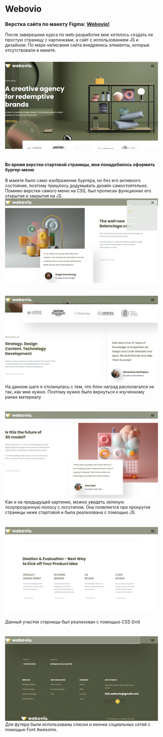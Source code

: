 # Webovio

### Верстка сайта по макету Figma: [Webovio!](https://weboviokart.netlify.app/ "Посмотрите на него!") ###
После заверешния курса по web-разработке мне хотелось создать не простую страницу с картинками, а сайт с использованием JS и дизайном. По мере написания сайта внедрялись элементы, которые отсутствовали в макете.
##
![First Screen](https://github.com/Kartiina/market/blob/master/ScreenShots/start_page.png "First page")
#
#### Во время верстки стартовой страницы, мне понадобилось оформить бургер-меню ####
В макете было само изображение бургера, но без его активного состояния, поэтому пришлось додумывать дизайн самостоятельно. Помимо верстки самого меню на CSS, был прописан функционал его открытия и закрытия на JS.
![2nd Screen](https://github.com/Kartiina/market/blob/master/ScreenShots/Active_menu.png "Active menu")
#

![3nd Screen](https://github.com/Kartiina/market/blob/master/ScreenShots/Awards%20and%20feedback.png "Awards and feedback")
На данном шаге я столкнулась с тем, что блок наград располагался не так, как мне нужно. Поэтому нужно было вернуться к изученному ранее материалу
#

![4th Screen](https://github.com/Kartiina/market/blob/master/ScreenShots/lower.png "")
Как и на предыдущей картинке, можно увидеть зеленую полупрозрачную полосу с логотипом. Она появляется при прокрутке страницы ниже стартовой и была реализована с помощью JS.
#

![5th Screen](https://github.com/Kartiina/market/blob/master/ScreenShots/Table.png "")

Данный участок старницы был реализован с помощью CSS Grid
#

![6th Screen](https://github.com/Kartiina/market/blob/master/ScreenShots/Footer.png "")
Для футера были использованы списки и иконки социальных сетей с помощью Font Awesome.
#


